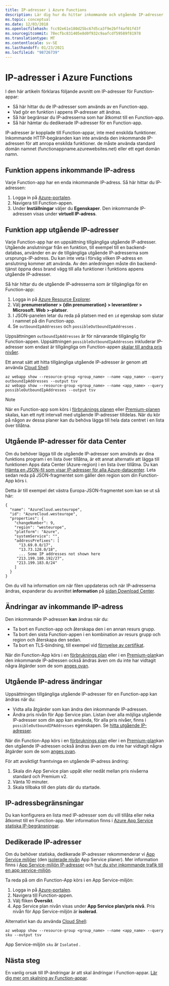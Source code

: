 ```yaml
---
title: IP-adresser i Azure Functions
description: Lär dig hur du hittar inkommande och utgående IP-adresser för Function-appar och vad som gör att de ändras.
ms.topic: conceptual
ms.date: 12/03/2018
ms.openlocfilehash: fcc92e61e180d25bc67d5ca3f9e2bff4af01fd3f
ms.sourcegitcommit: 78ecfbc831405e8d0f932c9aafcdf59589f81978
ms.translationtype: MT
ms.contentlocale: sv-SE
ms.lasthandoff: 01/23/2021
ms.locfileid: "98726739"
---
```

# <a name="ip-addresses-in-azure-functions"></a>IP-adresser i Azure Functions

I den här artikeln förklaras följande avsnitt om IP-adresser för Function-appar:

* Så här hittar du de IP-adresser som används av en Function-app.
* Vad gör en funktion i appens IP-adresser att ändras.
* Så här begränsar du IP-adresserna som har åtkomst till en Function-app.
* Så här hämtar du dedikerade IP-adresser för en Function-app.

IP-adresser är kopplade till Function-appar, inte med enskilda funktioner. Inkommande HTTP-begäranden kan inte använda den inkommande IP-adressen för att anropa enskilda funktioner. de måste använda standard domän namnet (functionappname.azurewebsites.net) eller ett eget domän namn.

## <a name="function-app-inbound-ip-address"></a>Funktion appens inkommande IP-adress

Varje Function-app har en enda inkommande IP-adress. Så här hittar du IP-adressen:

1. Logga in på [Azure-portalen](https://portal.azure.com).
2. Navigera till Function-appen.
3. Under **Inställningar** väljer du **Egenskaper**. Den inkommande IP-adressen visas under **virtuell IP-adress**.

## <a name="function-app-outbound-ip-addresses"></a><a name="find-outbound-ip-addresses"></a>Funktion app utgående IP-adresser

Varje Function-app har en uppsättning tillgängliga utgående IP-adresser. Utgående anslutningar från en funktion, till exempel till en backend-databas, använder en av de tillgängliga utgående IP-adresserna som ursprungs-IP-adress. Du kan inte veta i förväg vilken IP-adress en anslutning kommer att använda. Av den anledningen måste din backend-tjänst öppna dess brand vägg till alla funktioner i funktions appens utgående IP-adresser.

Så här hittar du de utgående IP-adresserna som är tillgängliga för en Function-app:

1. Logga in på [Azure Resource Explorer](https://resources.azure.com).
2. Välj **prenumerationer > {din prenumeration} > leverantörer > Microsoft. Web >-platser**.
3. I JSON-panelen letar du reda på platsen med en `id` egenskap som slutar i namnet på din Function-app.
4. Se `outboundIpAddresses` och `possibleOutboundIpAddresses` . 

Uppsättningen `outboundIpAddresses` är för närvarande tillgänglig för Function-appen. Uppsättningen `possibleOutboundIpAddresses` inkluderar IP-adresser som endast är tillgängliga om Function-appen [skalar till andra pris nivåer](#outbound-ip-address-changes).

Ett annat sätt att hitta tillgängliga utgående IP-adresser är genom att använda [Cloud Shell](../cloud-shell/quickstart.md):

```azurecli-interactive
az webapp show --resource-group <group_name> --name <app_name> --query outboundIpAddresses --output tsv
az webapp show --resource-group <group_name> --name <app_name> --query possibleOutboundIpAddresses --output tsv
```

> [!NOTE]
> När en Function-app som körs i [förbruknings planen](consumption-plan.md) eller [Premium-planen](functions-premium-plan.md) skalas, kan ett nytt intervall med utgående IP-adresser tilldelas. När du kör på någon av dessa planer kan du behöva lägga till hela data centret i en lista över tillåtna.

## <a name="data-center-outbound-ip-addresses"></a>Utgående IP-adresser för data Center

Om du behöver lägga till de utgående IP-adresser som används av dina funktions program i en lista över tillåtna, är ett annat alternativ att lägga till funktionen Apps data Center (Azure-region) i en lista över tillåtna. Du kan [Hämta en JSON-fil som visar IP-adresser för alla Azure-datacenter](https://www.microsoft.com/en-us/download/details.aspx?id=56519). Leta sedan reda på JSON-fragmentet som gäller den region som din Function-App körs i.

Detta är till exempel det västra Europa-JSON-fragmentet som kan se ut så här:

```
{
  "name": "AzureCloud.westeurope",
  "id": "AzureCloud.westeurope",
  "properties": {
    "changeNumber": 9,
    "region": "westeurope",
    "platform": "Azure",
    "systemService": "",
    "addressPrefixes": [
      "13.69.0.0/17",
      "13.73.128.0/18",
      ... Some IP addresses not shown here
     "213.199.180.192/27",
     "213.199.183.0/24"
    ]
  }
}
```

 Om du vill ha information om när filen uppdateras och när IP-adresserna ändras, expanderar du avsnittet **information** på [sidan Download Center](https://www.microsoft.com/en-us/download/details.aspx?id=56519).

## <a name="inbound-ip-address-changes"></a><a name="inbound-ip-address-changes"></a>Ändringar av inkommande IP-adress

Den inkommande IP-adressen **kan** ändras när du:

- Ta bort en Function-app och återskapa den i en annan resurs grupp.
- Ta bort den sista Function-appen i en kombination av resurs grupp och region och återskapa den sedan.
- Ta bort en TLS-bindning, till exempel vid [förnyelse av certifikat](../app-service/configure-ssl-certificate.md#renew-certificate).

När din Function-App körs i en [förbruknings plan](consumption-plan.md) eller i en [Premium-plan](functions-premium-plan.md)kan den inkommande IP-adressen också ändras även om du inte har vidtagit några åtgärder som de som [anges ovan](#inbound-ip-address-changes).

## <a name="outbound-ip-address-changes"></a>Utgående IP-adress ändringar

Uppsättningen tillgängliga utgående IP-adresser för en Function-app kan ändras när du:

* Vidta alla åtgärder som kan ändra den inkommande IP-adressen.
* Ändra pris nivån för App Service plan. Listan över alla möjliga utgående IP-adresser som din app kan använda, för alla pris nivåer, finns i `possibleOutboundIPAddresses` egenskapen. Se [hitta utgående IP-adresser](#find-outbound-ip-addresses).

När din Function-App körs i en [förbruknings plan](consumption-plan.md) eller i en [Premium-plan](functions-premium-plan.md)kan den utgående IP-adressen också ändras även om du inte har vidtagit några åtgärder som de som [anges ovan](#inbound-ip-address-changes).

För att avsiktligt framtvinga en utgående IP-adress ändring:

1. Skala din App Service plan uppåt eller nedåt mellan pris nivåerna standard och Premium v2.
2. Vänta 10 minuter.
3. Skala tillbaka till den plats där du startade.

## <a name="ip-address-restrictions"></a>IP-adressbegränsningar

Du kan konfigurera en lista med IP-adresser som du vill tillåta eller neka åtkomst till en Function-app. Mer information finns i [Azure App Service statiska IP-begränsningar](../app-service/app-service-ip-restrictions.md).

## <a name="dedicated-ip-addresses"></a>Dedikerade IP-adresser

Om du behöver statiska, dedikerade IP-adresser rekommenderar vi [App Service miljöer](../app-service/environment/intro.md) (den [isolerade nivån](https://azure.microsoft.com/pricing/details/app-service/) App Service planer). Mer information finns i [App Service-miljön IP-adresser](../app-service/environment/network-info.md#ase-ip-addresses) och [hur du styr inkommande trafik till en app service-miljön](../app-service/environment/app-service-app-service-environment-control-inbound-traffic.md).

Ta reda på om din Function-App körs i en App Service-miljön:

1. Logga in på [Azure-portalen](https://portal.azure.com).
2. Navigera till Function-appen.
3. Välj fliken **Översikt**.
4. App Service plan nivån visas under **App Service plan/pris nivå**. Pris nivån för App Service-miljön är **isolerad**.
 
Alternativt kan du använda [Cloud Shell](../cloud-shell/quickstart.md):

```azurecli-interactive
az webapp show --resource-group <group_name> --name <app_name> --query sku --output tsv
```

App Service-miljön `sku` är `Isolated` .

## <a name="next-steps"></a>Nästa steg

En vanlig orsak till IP-ändringar är att skal ändringar i Function-appar. [Lär dig mer om skalning av Function-appar](functions-scale.md).
